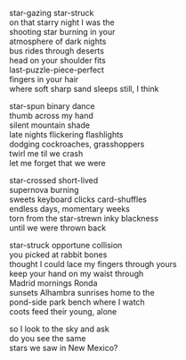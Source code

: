<!--
.. title: Star-
.. slug: star-
.. date: 2024-10-05 22:02:32 UTC-04:00
.. tags: astronomy,love,things I write because I need to
.. category: poetry
.. link: 
.. description: 
.. type: text
-->

star-gazing star-struck    
on that starry night I was the    
shooting star burning in your    
atmosphere of dark nights     
bus rides through deserts    
head on your shoulder fits    
last-puzzle-piece-perfect   
fingers in your hair    
where soft sharp sand sleeps still, I think  

star-spun binary dance   
thumb across my hand  
silent mountain shade   
late nights flickering flashlights   
dodging cockroaches, grasshoppers   
twirl me til we crash   
let me forget that we were   

star-crossed short-lived   
supernova burning   
sweets keyboard clicks card-shuffles   
endless days, momentary weeks   
torn from the star-strewn inky blackness   
until we were thrown back   

star-struck opportune collision   
you picked at rabbit bones   
thought I could lace my fingers through yours   
keep your hand on my waist through    
Madrid mornings Ronda    
sunsets Alhambra sunrises home to the    
pond-side park bench where I watch    
coots feed their young, alone   

so I look to the sky and ask   
do you see the same   
stars we saw in New Mexico?
